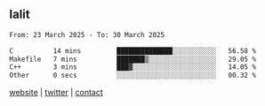 ## lalit

<!--START_SECTION:waka-->

```txt
From: 23 March 2025 - To: 30 March 2025

C          14 mins         ██████████████░░░░░░░░░░░   56.58 %
Makefile   7 mins          ███████▒░░░░░░░░░░░░░░░░░   29.05 %
C++        3 mins          ███▓░░░░░░░░░░░░░░░░░░░░░   14.05 %
Other      0 secs          ░░░░░░░░░░░░░░░░░░░░░░░░░   00.32 %
```

<!--END_SECTION:waka-->

[website](https://lalit.sh) | [twitter](https://x.com/@lalitcodes) | [contact](https://lalit.sh/contact)
